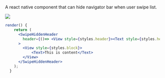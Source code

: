 A react native component that can hide navigator bar when user swipe list.

![](http://ww1.sinaimg.cn/large/56628d96ly1ffj9k63enjg207k0dcn9q.gif)

```jsx
render() {
    return (
      <SwipeHiddenHeader
        header={()=> <View style={styles.header}><Text style={styles.headerText}>Header</Text></View>}
      >
        <View style={styles.block}>
            <Text>This is content</Text>
        </View>
      </SwipeHiddenHeader>
    );
  }
```